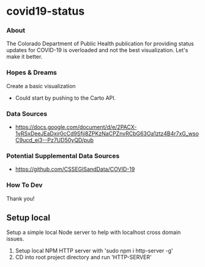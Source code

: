 # covid19-status

### About
The Colorado Department of Public Health publication for providing status updates for COVID-19 is overloaded and not the best visualization. Let's make it better.


### Hopes & Dreams
Create a basic visualization
* Could start by pushing to the Carto API. 

### Data Sources
* https://docs.google.com/document/d/e/2PACX-1vRSxDeeJEaDxir0cCd9Sfji8ZPKzNaCPZnvRCbG63Oa1ztz4B4r7xG_wsoC9ucd_ei3--Pz7UD50yQD/pub

### Potential Supplemental Data Sources
* https://github.com/CSSEGISandData/COVID-19

### How To Dev
Thank you!

## Setup local
Setup a simple local Node server to help with localhost cross domain issues.
1. Setup local NPM HTTP server with 'sudo npm i http-server -g'
2. CD into root project directory and run 'HTTP-SERVER'